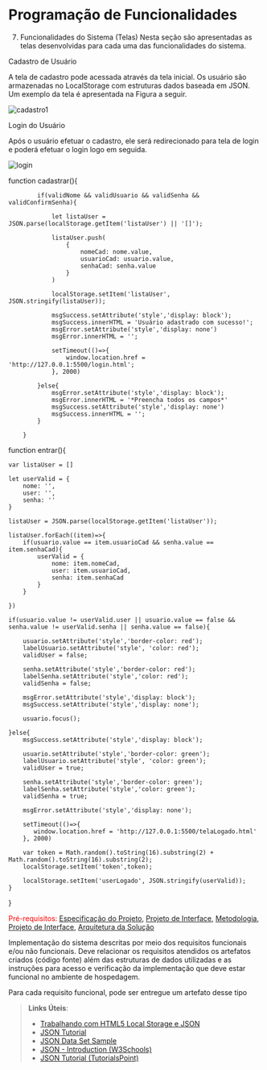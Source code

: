 # Programação de Funcionalidades

7.	Funcionalidades do Sistema (Telas)
Nesta seção são apresentadas as telas desenvolvidas para cada uma das funcionalidades do sistema. 

Cadastro de Usuário 

A tela de cadastro pode acessada através da tela inicial. Os usuário são armazenadas no LocalStorage com estruturas dados baseada em JSON. Um exemplo da tela é apresentada na Figura a seguir. 

![cadastro1](https://user-images.githubusercontent.com/85761080/139952216-7967c803-7387-4920-a171-a332c689372f.png)

Login do Usuário

Após o usuário efetuar o cadastro, ele será redirecionado para tela de login e poderá efetuar o login logo em seguida.

![login](https://user-images.githubusercontent.com/85761080/139953498-e6038386-0ab8-43e1-945a-b96f31215544.png)

function cadastrar(){
            
        
            if(validNome && validUsuario && validSenha && validConfirmSenha){
                
                let listaUser = JSON.parse(localStorage.getItem('listaUser') || '[]'); 

                listaUser.push(
                    {
                        nomeCad: nome.value,
                        usuarioCad: usuario.value,
                        senhaCad: senha.value
                    }
                )

                localStorage.setItem('listaUser', JSON.stringify(listaUser));

                msgSuccess.setAttribute('style','display: block');
                msgSuccess.innerHTML = 'Usuário adastrado com sucesso!';
                msgError.setAttribute('style','display: none')
                msgError.innerHTML = '';
                    
                setTimeout(()=>{
                    window.location.href = 'http://127.0.0.1:5500/login.html';
                }, 2000)

            }else{
                msgError.setAttribute('style','display: block');
                msgError.innerHTML = '*Preencha todos os campos*'
                msgSuccess.setAttribute('style','display: none')
                msgSuccess.innerHTML = '';
            }

        }
       
function entrar(){

    var listaUser = []

    let userValid = {
        nome: '',
        user: '',
        senha: ''
    }

    listaUser = JSON.parse(localStorage.getItem('listaUser'));

    listaUser.forEach((item)=>{
        if(usuario.value == item.usuarioCad && senha.value == item.senhaCad){
            userValid = {
                nome: item.nomeCad,
                user: item.usuarioCad,
                senha: item.senhaCad
            }
        }

    })

    if(usuario.value != userValid.user || usuario.value == false && senha.value != userValid.senha || senha.value == false){

        usuario.setAttribute('style','border-color: red');
        labelUsuario.setAttribute('style', 'color: red');
        validUser = false;

        senha.setAttribute('style','border-color: red');
        labelSenha.setAttribute('style','color: red');
        validSenha = false;

        msgError.setAttribute('style','display: block');
        msgSuccess.setAttribute('style','display: none');

        usuario.focus();

    }else{
        msgSuccess.setAttribute('style','display: block');

        usuario.setAttribute('style','border-color: green');
        labelUsuario.setAttribute('style', 'color: green');
        validUser = true;

        senha.setAttribute('style','border-color: green');
        labelSenha.setAttribute('style','color: green');
        validSenha = true;

        msgError.setAttribute('style','display: none');

        setTimeout(()=>{
           window.location.href = 'http://127.0.0.1:5500/telaLogado.html'
        }, 2000)

        var token = Math.random().toString(16).substring(2) + Math.random().toString(16).substring(2);
        localStorage.setItem('token',token);

        localStorage.setItem('userLogado', JSON.stringify(userValid));
    }
}


<span style="color:red">Pré-requisitos: <a href="2-Especificação do Projeto.md"> Especificação do Projeto</a></span>, <a href="3-Projeto de Interface.md"> Projeto de Interface</a>, <a href="4-Metodologia.md"> Metodologia</a>, <a href="3-Projeto de Interface.md"> Projeto de Interface</a>, <a href="5-Arquitetura da Solução.md"> Arquitetura da Solução</a>

Implementação do sistema descritas por meio dos requisitos funcionais e/ou não funcionais. Deve relacionar os requisitos atendidos os artefatos criados (código fonte) além das estruturas de dados utilizadas e as instruções para acesso e verificação da implementação que deve estar funcional no ambiente de hospedagem.

Para cada requisito funcional, pode ser entregue um artefato desse tipo

> **Links Úteis**:
>
> - [Trabalhando com HTML5 Local Storage e JSON](https://www.devmedia.com.br/trabalhando-com-html5-local-storage-e-json/29045)
> - [JSON Tutorial](https://www.w3resource.com/JSON)
> - [JSON Data Set Sample](https://opensource.adobe.com/Spry/samples/data_region/JSONDataSetSample.html)
> - [JSON - Introduction (W3Schools)](https://www.w3schools.com/js/js_json_intro.asp)
> - [JSON Tutorial (TutorialsPoint)](https://www.tutorialspoint.com/json/index.htm)
